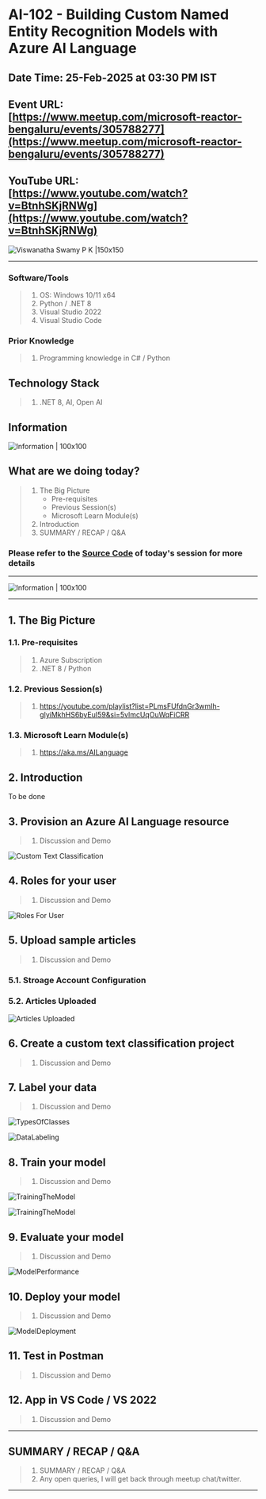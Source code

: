 # AI-102 - Building Custom Named Entity Recognition Models with Azure AI Language

## Date Time: 25-Feb-2025 at 03:30 PM IST

## Event URL: [https://www.meetup.com/microsoft-reactor-bengaluru/events/305788277](https://www.meetup.com/microsoft-reactor-bengaluru/events/305788277)

## YouTube URL: [https://www.youtube.com/watch?v=BtnhSKjRNWg](https://www.youtube.com/watch?v=BtnhSKjRNWg)

![Viswanatha Swamy P K |150x150](./Documentation/Images/ViswanathaSwamyPK.PNG)

---

### Software/Tools

> 1. OS: Windows 10/11 x64
> 1. Python / .NET 8
> 1. Visual Studio 2022
> 1. Visual Studio Code

### Prior Knowledge

> 1. Programming knowledge in C# / Python

## Technology Stack

> 1. .NET 8, AI, Open AI

## Information

![Information | 100x100](../Documentation/Images/Information.PNG)

## What are we doing today?

> 1. The Big Picture
>    - Pre-requisites
>    - Previous Session(s)
>    - Microsoft Learn Module(s)
> 1. Introduction
> 1. SUMMARY / RECAP / Q&A

### Please refer to the [**Source Code**](https://github.com/Swamy-s-Tech-Skills-Academy/learn-ai-102-code) of today's session for more details

---

![Information | 100x100](../Documentation/Images/SeatBelt.PNG)

---

## 1. The Big Picture

### 1.1. Pre-requisites

> 1. Azure Subscription
> 1. .NET 8 / Python

### 1.2. Previous Session(s)

> 1. <https://youtube.com/playlist?list=PLmsFUfdnGr3wmIh-glyiMkhHS6byEuI59&si=5vlmcUqOuWqFiCRR>

### 1.3. Microsoft Learn Module(s)

> 1. <https://aka.ms/AILanguage>

## 2. Introduction

To be done

## 3. Provision an Azure AI Language resource

> 1. Discussion and Demo

![Custom Text Classification](./Documentation/Images/LanguageService_CTClass.PNG)

## 4. Roles for your user

> 1. Discussion and Demo

![Roles For User](./Documentation/Images/Roles_For_User.PNG)

## 5. Upload sample articles

> 1. Discussion and Demo

### 5.1. Stroage Account Configuration

### 5.2. Articles Uploaded

![Articles Uploaded](./Documentation/Images/Articles_Uploaded.PNG)

## 6. Create a custom text classification project

> 1. Discussion and Demo

## 7. Label your data

> 1. Discussion and Demo

![TypesOfClasses](./Documentation/Images/TypesOfClasses.PNG)

![DataLabeling](./Documentation/Images/DataLabeling.PNG)

## 8. Train your model

> 1. Discussion and Demo

![TrainingTheModel](./Documentation/Images/TrainingTheModel.PNG)

![TrainingTheModel](./Documentation/Images/TrainingTheModel_1.PNG)

## 9. Evaluate your model

> 1. Discussion and Demo

![ModelPerformance](./Documentation/Images/ModelPerformance.PNG)

## 10. Deploy your model

> 1. Discussion and Demo

![ModelDeployment](./Documentation/Images/ModelDeployment.PNG)

## 11. Test in Postman

> 1. Discussion and Demo

## 12. App in VS Code / VS 2022

> 1. Discussion and Demo

---

## SUMMARY / RECAP / Q&A

> 1. SUMMARY / RECAP / Q&A
> 2. Any open queries, I will get back through meetup chat/twitter.

---

